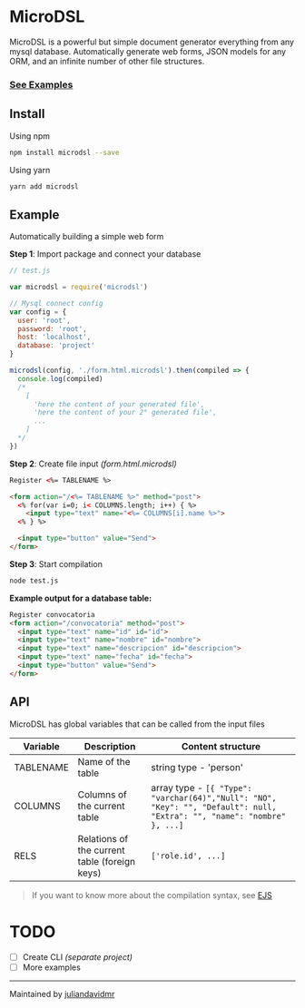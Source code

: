 # MicroDSL

MicroDSL is a powerful but simple document generator everything from any mysql database. Automatically generate web forms, JSON models for any ORM, and an infinite number of other file structures.

### [See Examples](./examples)

## Install

Using npm
```bash
npm install microdsl --save
```

Using yarn
```bash
yarn add microdsl
```

## Example

Automatically building a simple web form

**Step 1**: Import package and connect your database
```js
// test.js

var microdsl = require('microdsl')

// Mysql connect config
var config = {
  user: 'root',
  password: 'root',
  host: 'localhost',
  database: 'project'
}

microdsl(config, './form.html.microdsl').then(compiled => {
  console.log(compiled)
  /*
    [
      'here the content of your generated file',
      'here the content of your 2° generated file',
      ...
    ]
  */
})
```

**Step 2**: Create file input _(form.html.microdsl)_
```html
Register <%= TABLENAME %>

<form action="/<%= TABLENAME %>" method="post">  
  <% for(var i=0; i< COLUMNS.length; i++) { %>
    <input type="text" name="<%= COLUMNS[i].name %>">
  <% } %>

  <input type="button" value="Send">  
</form>
```

**Step 3**: Start compilation

```bash
node test.js
```

**Example output for a database table:**
```html
Register convocatoria
<form action="/convocatoria" method="post">
  <input type="text" name="id" id="id">
  <input type="text" name="nombre" id="nombre">
  <input type="text" name="descripcion" id="descripcion">
  <input type="text" name="fecha" id="fecha">
  <input type="button" value="Send">
</form>
```

## API

MicroDSL has global variables that can be called from the input files

|  Variable |     Description   |  Content structure  |
|-----------|-------------------|---------------------|
| TABLENAME | Name of the table | string type - 'person'  |
| COLUMNS   | Columns of the current table | array type - `[{ "Type": "varchar(64)","Null": "NO", "Key": "", "Default": null, "Extra": "", "name": "nombre" }, ...]` |
| RELS      | Relations of the current table (foreign keys) | `['role.id', ...]`|

> If you want to know more about the compilation syntax, see [EJS](http://www.embeddedjs.com)

# TODO
- [ ] Create CLI _(separate project)_
- [ ] More examples

---

Maintained by [juliandavidmr](https://github.com/juliandavidmr)